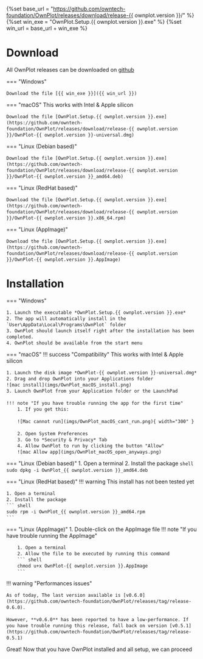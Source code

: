 
{%set base_url =  "https://github.com/owntech-foundation/OwnPlot/releases/download/release-{{ ownplot.version }}/" %}
{%set win_exe = "OwnPlot.Setup.{{ ownplot.version }}.exe" %}
{%set win_url = base_url + win_exe %}
# Download
All OwnPlot releases can be downloaded on [github](https://github.com/owntech-foundation/OwnPlot/releases)

=== "Windows"

	Download the file [{{ win_exe }}]({{ win_url }})

=== "macOS"
	This works with Intel & Apple silicon

	Download the file [OwnPlot.Setup.{{ ownplot.version }}.exe](https://github.com/owntech-foundation/OwnPlot/releases/download/release-{{ ownplot.version }}/OwnPlot-{{ ownplot.version }}-universal.dmg)

=== "Linux (Debian based)"

	Download the file [OwnPlot.Setup.{{ ownplot.version }}.exe](https://github.com/owntech-foundation/OwnPlot/releases/download/release-{{ ownplot.version }}/OwnPlot-{{ ownplot.version }}_amd64.deb)

=== "Linux (RedHat based)"

	Download the file [OwnPlot.Setup.{{ ownplot.version }}.exe](https://github.com/owntech-foundation/OwnPlot/releases/download/release-{{ ownplot.version }}/OwnPlot-{{ ownplot.version }}.x86_64.rpm)

=== "Linux (AppImage)"

	Download the file [OwnPlot.Setup.{{ ownplot.version }}.exe](https://github.com/owntech-foundation/OwnPlot/releases/download/release-{{ ownplot.version }}/OwnPlot-{{ ownplot.version }}.AppImage)


# Installation

=== "Windows"

	1. Launch the executable *OwnPlot.Setup.{{ ownplot.version }}.exe*
	2. The app will automatically install in the `User\AppData\Local\Programs\OwnPlot` folder
	3. OwnPlot should launch itself right after the installation has been completed.
	4. OwnPlot should be available from the start menu

=== "macOS"
	!!! success "Compatibility"
		This works with Intel & Apple silicon
	
	1. Launch the disk image *OwnPlot-{{ ownplot.version }}-universal.dmg*
	2. Drag and drop OwnPlot into your Applications folder 
	![mac install](imgs/OwnPlot_macOS_install.png)
	3. Launch OwnPlot from your Application folder or the LaunchPad

	!!! note "If you have trouble running the app for the first time"
		1. If you get this:

		![Mac cannot run](imgs/OwnPlot_macOS_cant_run.png){ width="300" }

		2. Open System Preferences
		3. Go to *Security & Privacy* Tab
		4. Allow OwnPlot to run by clicking the button "Allow"
		![mac Allow app](imgs/OwnPlot_macOS_open_anyways.png)

=== "Linux (Debian based)"
	1. Open a terminal
	2. Install the package
	``` shell
	sudo dpkg -i OwnPlot_{{ ownplot.version }}_amd64.deb
	```

=== "Linux (RedHat based)"
	!!! warning
		This install has not been tested yet

	1. Open a terminal
	2. Install the package
	``` shell
	sudo rpm -i OwnPlot_{{ ownplot.version }}_amd64.rpm
	```

=== "Linux (AppImage)"
	1. Double-click on the AppImage file
	!!! note "If you have trouble running the AppImage"

		1. Open a terminal
		2. Allow the file to be executed by running this command
		``` shell
		chmod u+x OwnPlot-{{ ownplot.version }}.AppImage
		```

!!! warning "Performances issues"

	As of today, The last version available is [v0.6.0](https://github.com/owntech-foundation/OwnPlot/releases/tag/release-0.6.0).

	However, **v0.6.0** has been reported to have a low-performance. If you have trouble running this release, fall back on version [v0.5.1](https://github.com/owntech-foundation/OwnPlot/releases/tag/release-0.5.1)


Great! Now that you have OwnPlot installed and all setup, we can proceed
